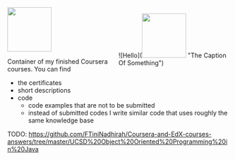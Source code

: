 <img src="https://upload.wikimedia.org/wikipedia/commons/9/97/Coursera-Logo_600x600.svg" width="100" height="100">

<p style="max-width: 50%; float: right;">
![Hello](<img src="https://upload.wikimedia.org/wikipedia/commons/9/97/Coursera-Logo_600x600.svg" width="100" height="100"> "The Caption Of Something")
</p>

Container of my finished Coursera courses. You can find
- the certificates
- short descriptions
- code 
  - code examples that are not to be submitted
  - instead of submitted codes I write similar code that uses roughly the same knowledge base

TODO: https://github.com/FTiniNadhirah/Coursera-and-EdX-courses-answers/tree/master/UCSD%20Object%20Oriented%20Programming%20in%20Java
